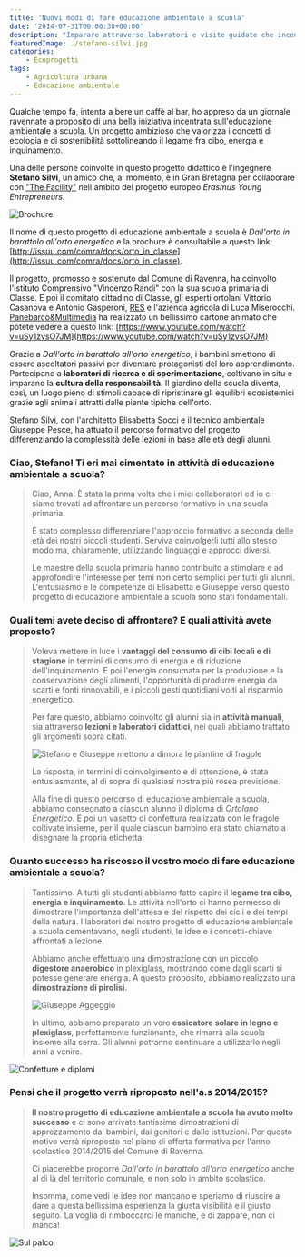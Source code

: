 ```yaml
---
title: 'Nuovi modi di fare educazione ambientale a scuola'
date: '2014-07-31T00:00:38+00:00'
description: "Imparare attraverso laboratori e visite guidate che incentivino la creatività dei bambini: c'è un nuovo modo di fare educazione ambientale a scuola."
featuredImage: ./stefano-silvi.jpg
categories:
    - Ecoprogetti
tags:
    - Agricoltura urbana
    - Educazione ambientale
---
```


Qualche tempo fa, intenta a bere un caffè al bar, ho appreso da un giornale ravennate a proposito di una bella iniziativa incentrata sull'educazione ambientale a scuola. Un progetto ambizioso che valorizza i concetti di ecologia e di sostenibilità sottolineando il legame fra cibo, energia e inquinamento.

Una delle persone coinvolte in questo progetto didattico è l'ingegnere **Stefano Silvi**, un amico che, al momento, è in Gran Bretagna per collaborare con ["The Facility"](http://www.the-facility.co.uk) nell'ambito del progetto europeo _Erasmus Young Entrepreneurs_.

![Brochure](./brochure.jpg)

Il nome di questo progetto di educazione ambientale a scuola è _Dall'orto in barattolo all'orto energetico_ e la brochure è consultabile a questo link: [http://issuu.com/comra/docs/orto_in_classe](http://issuu.com/comra/docs/orto_in_classe).

Il progetto, promosso e sostenuto dal Comune di Ravenna, ha coinvolto l'Istituto Comprensivo "Vincenzo Randi" con la sua scuola primaria di Classe. E poi il comitato cittadino di Classe, gli esperti ortolani Vittorio Casanova e Antonio Gasperoni, [RES](http://www.resitalia.org) e l'azienda agricola di Luca Miserocchi.
[Panebarco&Multimedia](http://www.panebarco.it) ha realizzato un bellissimo cartone animato che potete vedere a questo link: [https://www.youtube.com/watch?v=uSy1zvsO7JM](https://www.youtube.com/watch?v=uSy1zvsO7JM)

Grazie a _Dall'orto in barattolo all'orto energetico_, i bambini smettono di essere ascoltatori passivi per diventare protagonisti del loro apprendimento. Partecipano a **laboratori di ricerca e di sperimentazione**, coltivano in situ e imparano la **cultura della responsabilità**.
Il giardino della scuola diventa, così, un luogo pieno di stimoli capace di ripristinare gli equilibri ecosistemici grazie agli animali attratti dalle piante tipiche dell'orto.

Stefano Silvi, con l'architetto Elisabetta Socci e il tecnico ambientale Giuseppe Pesce, ha attuato il percorso formativo del progetto differenziando la complessità delle lezioni in base alle età degli alunni.

### Ciao, Stefano! Ti eri mai cimentato in attività di educazione ambientale a scuola?

> Ciao, Anna! È stata la prima volta che i miei collaboratori ed io ci siamo trovati ad affrontare un percorso formativo in una scuola primaria.
>
> È stato complesso differenziare l'approccio formativo a seconda delle età dei nostri piccoli studenti. Serviva coinvolgerli tutti allo stesso modo ma, chiaramente, utilizzando linguaggi e approcci diversi.
>
> Le maestre della scuola primaria hanno contribuito a stimolare e ad approfondire l'interesse per temi non certo semplici per tutti gli alunni. L'entusiasmo e le competenze di Elisabetta e Giuseppe verso questo progetto di educazione ambientale a scuola sono stati fondamentali.

### Quali temi avete deciso di affrontare? E quali attività avete proposto?

> Voleva mettere in luce i **vantaggi del consumo di cibi locali e di stagione** in termini di consumo di energia e di riduzione dell'inquinamento. E poi l'energia consumata per la produzione e la conservazione degli alimenti, l'opportunità di produrre energia da scarti e fonti rinnovabili, e i piccoli gesti quotidiani volti al risparmio energetico.
>
> Per fare questo, abbiamo coinvolto gli alunni sia in **attività manuali**, sia attraverso **lezioni e laboratori didattici**, nei quali abbiamo trattato gli argomenti sopra citati.
>
> ![Stefano e Giuseppe mettono a dimora le piantine di fragole](./a-dimora.jpg)
>
> La risposta, in termini di coinvolgimento e di attenzione, è stata entusiasmante, al di sopra di qualsiasi nostra più rosea previsione.
>
> Alla fine di questo percorso di educazione ambientale a scuola, abbiamo consegnato a ciascun alunno il diploma di _Ortolano Energetico_. E poi un vasetto di confettura realizzata con le fragole coltivate insieme, per il quale ciascun bambino era stato chiamato a disegnare la propria etichetta.

### Quanto successo ha riscosso il vostro modo di fare educazione ambientale a scuola?

> Tantissimo. A tutti gli studenti abbiamo fatto capire il **legame tra cibo, energia e inquinamento**. Le attività nell'orto ci hanno permesso di dimostrare l'importanza dell'attesa e del rispetto dei cicli e dei tempi della natura. I laboratori del nostro progetto di educazione ambientale a scuola cementavano, negli studenti, le idee e i concetti-chiave affrontati a lezione.
>
> Abbiamo anche effettuato una dimostrazione con un piccolo **digestore anaerobico** in plexiglass, mostrando come dagli scarti si potesse generare energia. A questo proposito, abbiamo realizzato una **dimostrazione di pirolisi**.
>
> ![Giuseppe Aggeggio](./giuseppe-aggeggio.jpg)
>
> In ultimo, abbiamo preparato un vero **essicatore solare in legno e plexiglass**, perfettamente funzionante, che rimarrà alla scuola insieme alla serra. Gli alunni potranno continuare a utilizzarlo negli anni a venire.

![Confetture e diplomi](./confetture-e-diplomi.jpg)

### Pensi che il progetto verrà riproposto nell'a.s 2014/2015?

> **Il nostro progetto di educazione ambientale a scuola ha avuto molto successo** e ci sono arrivate tantissime dimostrazioni di apprezzamento dai bambini, dai genitori e dalle istituzioni. Per questo motivo verrà riproposto nel piano di offerta formativa per l'anno scolastico 2014/2015 del Comune di Ravenna.
>
> Ci piacerebbe proporre _Dall'orto in barattolo all'orto energetico_ anche al di là del territorio comunale, e non solo in ambito scolastico.
>
> Insomma, come vedi le idee non mancano e speriamo di riuscire a dare a questa bellissima esperienza la giusta visibilità e il giusto seguito. La voglia di rimboccarci le maniche, e di zappare, non ci manca!

![Sul palco](./sul-palco.jpg)
